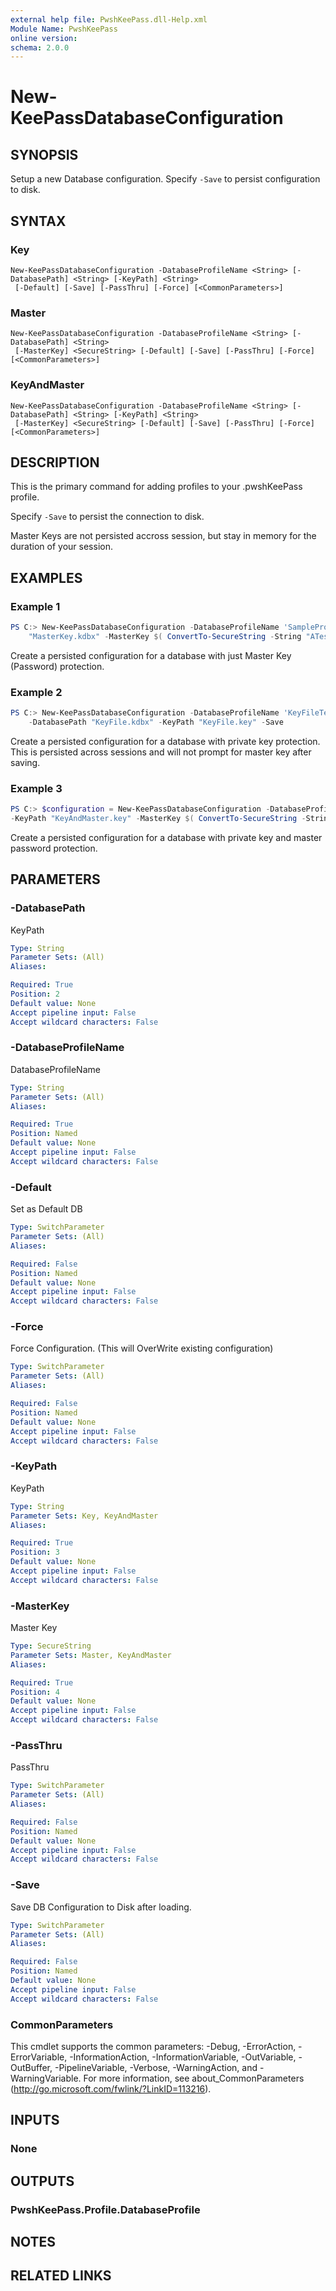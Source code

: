 ```yaml
---
external help file: PwshKeePass.dll-Help.xml
Module Name: PwshKeePass
online version:
schema: 2.0.0
---
```


# New-KeePassDatabaseConfiguration

## SYNOPSIS
Setup a new Database configuration. Specify `-Save` to persist configuration to disk.

## SYNTAX

### Key
```
New-KeePassDatabaseConfiguration -DatabaseProfileName <String> [-DatabasePath] <String> [-KeyPath] <String>
 [-Default] [-Save] [-PassThru] [-Force] [<CommonParameters>]
```

### Master
```
New-KeePassDatabaseConfiguration -DatabaseProfileName <String> [-DatabasePath] <String>
 [-MasterKey] <SecureString> [-Default] [-Save] [-PassThru] [-Force] [<CommonParameters>]
```

### KeyAndMaster
```
New-KeePassDatabaseConfiguration -DatabaseProfileName <String> [-DatabasePath] <String> [-KeyPath] <String>
 [-MasterKey] <SecureString> [-Default] [-Save] [-PassThru] [-Force] [<CommonParameters>]
```

## DESCRIPTION
This is the primary command for adding profiles to your .pwshKeePass profile.

Specify `-Save` to persist the connection to disk.

Master Keys are not persisted accross session, but stay in memory for the duration of your session.

## EXAMPLES

### Example 1
```powershell
PS C:> New-KeePassDatabaseConfiguration -DatabaseProfileName 'SampleProfile' -DatabasePath `
    "MasterKey.kdbx" -MasterKey $( ConvertTo-SecureString -String "ATestPassWord" -AsPlainText -Force ) -Save
```

Create a persisted configuration for a database with just Master Key (Password) protection.

### Example 2
```powershell
PS C:> New-KeePassDatabaseConfiguration -DatabaseProfileName 'KeyFileTest' `
    -DatabasePath "KeyFile.kdbx" -KeyPath "KeyFile.key" -Save
```

Create a persisted configuration for a database with private key protection.
This is persisted across sessions and will not prompt for master key after saving.

### Example 3
```powershell
PS C:> $configuration = New-KeePassDatabaseConfiguration -DatabaseProfileName 'KeyFileAndMasterKeyTestPassThru' -DatabasePath "KeyAndMaster.kdbx"  `
-KeyPath "KeyAndMaster.key" -MasterKey $( ConvertTo-SecureString -String "ATestPassWord" -AsPlainText -Force ) -Save  -PassThru
```

Create a persisted configuration for a database with private key and master password protection.

## PARAMETERS

### -DatabasePath
KeyPath

```yaml
Type: String
Parameter Sets: (All)
Aliases:

Required: True
Position: 2
Default value: None
Accept pipeline input: False
Accept wildcard characters: False
```

### -DatabaseProfileName
DatabaseProfileName

```yaml
Type: String
Parameter Sets: (All)
Aliases:

Required: True
Position: Named
Default value: None
Accept pipeline input: False
Accept wildcard characters: False
```

### -Default
Set as Default DB

```yaml
Type: SwitchParameter
Parameter Sets: (All)
Aliases:

Required: False
Position: Named
Default value: None
Accept pipeline input: False
Accept wildcard characters: False
```

### -Force
Force Configuration.
(This will OverWrite existing configuration)

```yaml
Type: SwitchParameter
Parameter Sets: (All)
Aliases:

Required: False
Position: Named
Default value: None
Accept pipeline input: False
Accept wildcard characters: False
```

### -KeyPath
KeyPath

```yaml
Type: String
Parameter Sets: Key, KeyAndMaster
Aliases:

Required: True
Position: 3
Default value: None
Accept pipeline input: False
Accept wildcard characters: False
```

### -MasterKey
Master Key

```yaml
Type: SecureString
Parameter Sets: Master, KeyAndMaster
Aliases:

Required: True
Position: 4
Default value: None
Accept pipeline input: False
Accept wildcard characters: False
```

### -PassThru
PassThru

```yaml
Type: SwitchParameter
Parameter Sets: (All)
Aliases:

Required: False
Position: Named
Default value: None
Accept pipeline input: False
Accept wildcard characters: False
```

### -Save
Save DB Configuration to Disk after loading.

```yaml
Type: SwitchParameter
Parameter Sets: (All)
Aliases:

Required: False
Position: Named
Default value: None
Accept pipeline input: False
Accept wildcard characters: False
```

### CommonParameters
This cmdlet supports the common parameters: -Debug, -ErrorAction, -ErrorVariable, -InformationAction, -InformationVariable, -OutVariable, -OutBuffer, -PipelineVariable, -Verbose, -WarningAction, and -WarningVariable. For more information, see about_CommonParameters (http://go.microsoft.com/fwlink/?LinkID=113216).

## INPUTS

### None

## OUTPUTS

### PwshKeePass.Profile.DatabaseProfile

## NOTES

## RELATED LINKS
